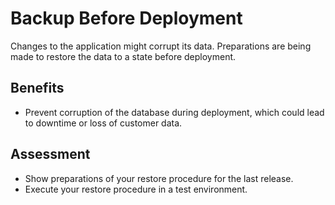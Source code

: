 # Backup Before Deployment

Changes to the application might corrupt its data. Preparations are being made to restore the data to a state before deployment.

## Benefits

- Prevent corruption of the database during deployment, which could lead to downtime or loss of customer data.

## Assessment

- Show preparations of your restore procedure for the last release.
- Execute your restore procedure in a test environment.

